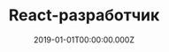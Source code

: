 ---
title: React-разработчик
emoji: 🤟
city: Самара
rank: Middle
link: google.com
date: 2019-01-01T00:00:00.000Z
tags:
  - react
  - js
  - samara
---